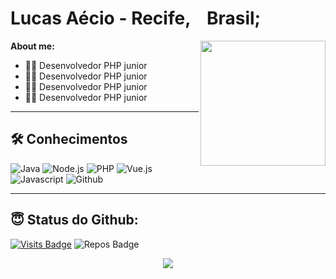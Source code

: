 <h1>
    Lucas Aécio - <b>Recife, <img src="https://image.flaticon.com/icons/svg/197/197386.svg" width="13"/> Brasil</b>;</li>
</h1>

<img align='right' src='https://i.pinimg.com/originals/e4/26/70/e426702edf874b181aced1e2fa5c6cde.gif' width='200'>

**About me:**

<ul>
  <li>🧑‍💻 Desenvolvedor PHP junior </li>
  <li>🧑‍💻 Desenvolvedor PHP junior </li>
  <li>🧑‍💻 Desenvolvedor PHP junior </li>
  <li>🧑‍💻 Desenvolvedor PHP junior </li>
</ul>

---

## 🛠 Conhecimentos

<p>
  <img alt="Java" src="https://img.shields.io/badge/java-%23ED8B00.svg?&style=for-the-badge&logo=java&logoColor=white"/>
  <img alt="Node.js" src="https://img.shields.io/badge/node.js%20-%2343853D.svg?&style=for-the-badge&logo=node.js&logoColor=white"/>
  <img alt="PHP" src="https://img.shields.io/badge/php-%23777BB4.svg?&style=for-the-badge&logo=php&logoColor=white"/>
  <img alt="Vue.js" src="https://img.shields.io/badge/vuejs%20-%2335495e.svg?&style=for-the-badge&logo=vue.js&logoColor=%234FC08D"/>
  <img alt="Javascript" src="https://img.shields.io/badge/javascript%20-%23323330.svg?&style=for-the-badge&logo=javascript&logoColor=%23F7DF1E"/>
  <img alt="Github" src="https://img.shields.io/badge/github%20-%23121011.svg?&style=for-the-badge&logo=github&logoColor=white"/>
</p>

---

## 😇 Status do Github:

[![Visits Badge](https://badges.pufler.dev/visits/lucasaecio/profile?style=for-the-badge)](https://github.com/lucasaecio/profile)
![Repos Badge](https://badges.pufler.dev/repos/lucasaecio?style=for-the-badge)

<p align = "center">
  <img src = "https://github-readme-stats.vercel.app/api?username=lucasaecio&show_icons=true&theme=algolia&line_height=27">
</p>
